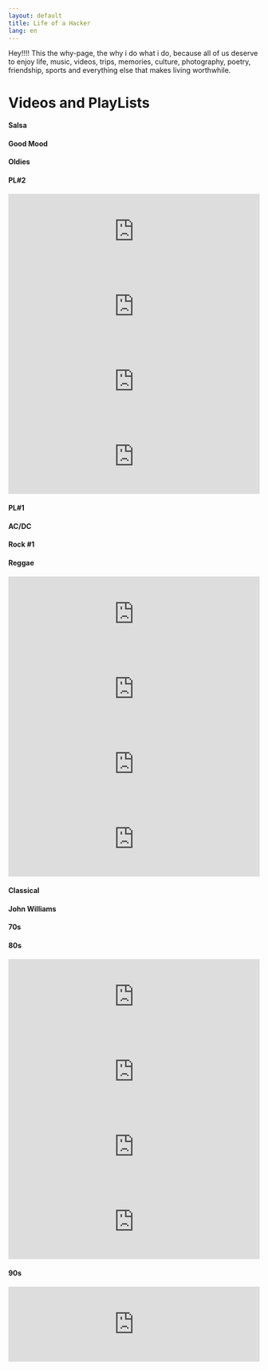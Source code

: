 ```yaml
---
layout: default
title: Life of a Hacker
lang: en
---
```

Hey!!!! This the why-page, the why i do what i do, because all of us deserve to enjoy life, music, videos, trips, memories, culture, photography, poetry, friendship, sports and everything else that makes living worthwhile.

<h1 class="display-1">Videos and PlayLists</h1>

<!-- First Row Titles -->
<div class="row ml-1">
  <div class="col p-0">
    <h4 class="display-3 m-0">Salsa</h4>
  </div>
  <div class="col p-0">
    <h4 class="display-3 m-0">Good Mood</h4>
  </div>
  <div class="col p-0">
    <h4 class="display-3 m-0">Oldies</h4>
  </div>
  <div class="col p-0">
    <h4 class="display-3 m-0">PL#2</h4>
  </div>
</div>

<!-- First Row Videos -->
<div class="row ml-0">
  <!-- First Column -->
  <div class="col p-0">
    <iframe width="100%" src="https://www.youtube.com/embed/videoseries?list=PLAx5WRK7eNtkkV1draa-cICAeILScpJX9" frameborder="0" allow="accelerometer; autoplay; encrypted-media; gyroscope; picture-in-picture" allowfullscreen></iframe>
  </div>
  <!-- Second Column -->
  <div class="col p-0">
    <iframe width="100%" src="https://www.youtube.com/embed/videoseries?list=PLAx5WRK7eNtlwn96im4HOpAm5HZaL9deo" frameborder="0" allow="accelerometer; autoplay; encrypted-media; gyroscope; picture-in-picture" allowfullscreen></iframe>
  </div>
  <!-- Third Column -->
  <div class="col p-0">
    <iframe width="100%" src="https://www.youtube.com/embed/videoseries?list=PLAx5WRK7eNtnmlqrUY2ADG3KWQa5ciwtm" frameborder="0" allow="accelerometer; autoplay; encrypted-media; gyroscope; picture-in-picture" allowfullscreen></iframe>
  </div>
  <!-- Fourth Column -->
  <div class="col p-0">
    <iframe width="100%" src="https://www.youtube.com/embed/videoseries?list=PLAx5WRK7eNtlWSz1k2wXzXp3lGapo1BUc" frameborder="0" allow="accelerometer; autoplay; encrypted-media; gyroscope; picture-in-picture" allowfullscreen></iframe>
  </div>
</div>

<!-- Second Row Titles -->
<div class="row ml-1">
  <div class="col p-0">
    <h4 class="display-3 m-0">PL#1</h4>
  </div>
  <div class="col p-0">
    <h4 class="display-3 m-0">AC/DC</h4>
  </div>
  <div class="col p-0">
    <h4 class="display-3 m-0">Rock #1</h4>
  </div>
  <div class="col p-0">
    <h4 class="display-3 m-0">Reggae</h4>
  </div>
</div
>
<!-- Second Row Videos -->
<div class="row ml-0">
  <!-- First Column -->
  <div class="col p-0">
    <iframe width="100%" src="https://www.youtube.com/embed/videoseries?list=PLAx5WRK7eNtlxXgIF6x3ocfntUO6X_R22" frameborder="0" allow="accelerometer; autoplay; encrypted-media; gyroscope; picture-in-picture" allowfullscreen></iframe>
  </div>

  <!-- Second Column -->
  <div class="col p-0">
    <iframe width="100%" src="https://www.youtube.com/embed/videoseries?list=PLAx5WRK7eNtlfA6bZtiL9g57WRKi1oF9F" frameborder="0" allow="accelerometer; autoplay; encrypted-media; gyroscope; picture-in-picture" allowfullscreen></iframe>
  </div>

  <!-- Third Column -->
  <div class="col p-0">
    <iframe width="100%" src="https://www.youtube.com/embed/videoseries?list=PLAx5WRK7eNtk26r3U6zGLFEG5cwr31NxY" frameborder="0" allow="accelerometer; autoplay; encrypted-media; gyroscope; picture-in-picture" allowfullscreen></iframe>
  </div>

  <!-- Fourth Column -->
  <div class="col p-0">
    <iframe width="100%" src="https://www.youtube.com/embed/videoseries?list=PLAx5WRK7eNtnvT9-Jp5SfA6-IBe0B26os" frameborder="0" allow="accelerometer; autoplay; encrypted-media; gyroscope; picture-in-picture" allowfullscreen></iframe>
  </div>

</div>

<!-- Third Row Titles -->
<div class="row ml-1">
  <div class="col p-0">
    <h4 class="display-3 m-0">Classical</h4>
  </div>
  <div class="col p-0">
    <h4 class="display-3 m-0">John Williams</h4>
  </div>
  <div class="col p-0">
    <h4 class="display-3 m-0">70s</h4>
  </div>
  <div class="col p-0">
    <h4 class="display-3 m-0">80s</h4>
  </div>
</div>

<!-- Third Row Videos -->
<div class="row ml-0">
  <!-- First Column -->
  <div class="col p-0">
    <iframe width="100%" src="https://www.youtube.com/embed/videoseries?list=PLAx5WRK7eNtkwghL_UA4iSTsGWk-R7_H6" frameborder="0" allow="accelerometer; autoplay; encrypted-media; gyroscope; picture-in-picture" allowfullscreen></iframe>
  </div>

  <!-- Second Column -->
  <div class="col p-0">
    <iframe width="100%" src="https://www.youtube.com/embed/videoseries?list=PLAx5WRK7eNtnZOttCz2yFB9Rbvi_lZ3BH" frameborder="0" allow="accelerometer; autoplay; encrypted-media; gyroscope; picture-in-picture" allowfullscreen></iframe>
  </div>

  <!-- Third Column -->
  <div class="col p-0">
    <iframe width="100%" src="https://www.youtube.com/embed/videoseries?list=PLAx5WRK7eNtkcwWyVv5r0342Wf8Yuemtt" frameborder="0" allow="accelerometer; autoplay; encrypted-media; gyroscope; picture-in-picture" allowfullscreen></iframe>
  </div>

  <!-- Fourth Column -->
  <div class="col p-0">
    <iframe width="100%" src="https://www.youtube.com/embed/videoseries?list=PLAx5WRK7eNtn7YaHiZLTYR55TF6msEYli" frameborder="0" allow="accelerometer; autoplay; encrypted-media; gyroscope; picture-in-picture" allowfullscreen></iframe>
  </div>
</div>

<!-- Fourth Row Titles -->
<div class="row ml-1">
  <div class="col p-0">
    <h4 class="display-3 m-0">90s</h4>
  </div>
  <div class="col p-0">
  </div>
  <div class="col p-0">
  </div>
  <div class="col p-0">
  </div>
</div>

<!-- Fourth Row Videos -->
<div class="row ml-0">
  <!-- First Column -->
  <div class="col p-0">
    <iframe width="100%" src="https://www.youtube.com/embed/videoseries?list=PLAx5WRK7eNtlAuZvDZDK-IeJO6-_3Jayx" frameborder="0" allow="accelerometer; autoplay; encrypted-media; gyroscope; picture-in-picture" allowfullscreen></iframe>
  </div>

  <!-- Second Column -->
  <div class="col p-0">
  </div>

  <!-- Third Column -->
  <div class="col p-0">
  </div>

  <!-- Fourth Column -->
  <div class="col p-0">
  </div>
</div>


